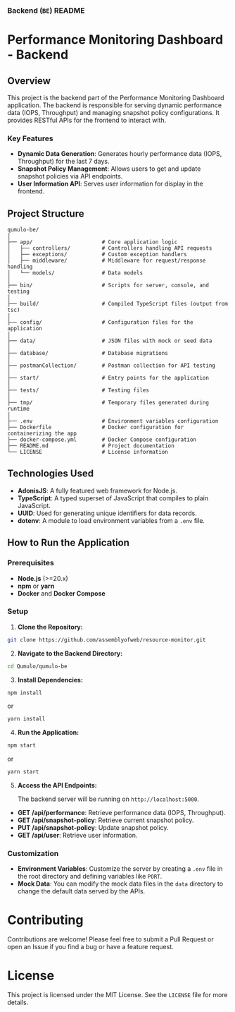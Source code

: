 ### Backend (`BE`) README

# Performance Monitoring Dashboard - Backend

## Overview

This project is the backend part of the Performance Monitoring Dashboard application. The backend is responsible for serving dynamic performance data (IOPS, Throughput) and managing snapshot policy configurations. It provides RESTful APIs for the frontend to interact with.

### Key Features

- **Dynamic Data Generation**: Generates hourly performance data (IOPS, Throughput) for the last 7 days.
- **Snapshot Policy Management**: Allows users to get and update snapshot policies via API endpoints.
- **User Information API**: Serves user information for display in the frontend.

## Project Structure

```plaintext
qumulo-be/
│
├── app/                      # Core application logic
│   ├── controllers/          # Controllers handling API requests
│   ├── exceptions/           # Custom exception handlers
│   ├── middleware/           # Middleware for request/response handling
│   └── models/               # Data models
│
├── bin/                      # Scripts for server, console, and testing
│
├── build/                    # Compiled TypeScript files (output from tsc)
│
├── config/                   # Configuration files for the application
│
├── data/                     # JSON files with mock or seed data
│
├── database/                 # Database migrations
│
├── postmanCollection/        # Postman collection for API testing
│
├── start/                    # Entry points for the application
│
├── tests/                    # Testing files
│
├── tmp/                      # Temporary files generated during runtime
│
├── .env                      # Environment variables configuration
├── Dockerfile                # Docker configuration for containerizing the app
├── docker-compose.yml        # Docker Compose configuration
├── README.md                 # Project documentation
└── LICENSE                   # License information
```

## Technologies Used

- **AdonisJS**: A fully featured web framework for Node.js.
- **TypeScript**: A typed superset of JavaScript that compiles to plain JavaScript.
- **UUID**: Used for generating unique identifiers for data records.
- **dotenv**: A module to load environment variables from a `.env` file.

## How to Run the Application

### Prerequisites

- **Node.js** (>=20.x)
- **npm** or **yarn**
- **Docker** and **Docker Compose**

### Setup

1. **Clone the Repository:**

```bash
git clone https://github.com/assemblyofweb/resource-monitor.git
```

2. **Navigate to the Backend Directory:**

```bash
cd Qumulo/qumulo-be
```

3. **Install Dependencies:**

```bash
npm install
```

or

```bash
yarn install
```

4. **Run the Application:**

```bash
npm start
```

or

```bash
yarn start
```

5. **Access the API Endpoints:**

   The backend server will be running on `http://localhost:5000`.

- **GET /api/performance**: Retrieve performance data (IOPS, Throughput).
- **GET /api/snapshot-policy**: Retrieve current snapshot policy.
- **PUT /api/snapshot-policy**: Update snapshot policy.
- **GET /api/user**: Retrieve user information.

### Customization

- **Environment Variables**: Customize the server by creating a `.env` file in the root directory and defining variables like `PORT`.
- **Mock Data**: You can modify the mock data files in the `data` directory to change the default data served by the APIs.

# Contributing

Contributions are welcome! Please feel free to submit a Pull Request or open an Issue if you find a bug or have a feature request.

# License

This project is licensed under the MIT License. See the `LICENSE` file for more details.
